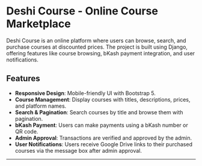# Deshi Course - Online Course Marketplace

Deshi Course is an online platform where users can browse, search, and purchase courses at discounted prices. The project is built using Django, offering features like course browsing, bKash payment integration, and user notifications.

## Features

- **Responsive Design**: Mobile-friendly UI with Bootstrap 5.
- **Course Management**: Display courses with titles, descriptions, prices, and platform names.
- **Search & Pagination**: Search courses by title and browse them with pagination.
- **bKash Payment**: Users can make payments using a bKash number or QR code.
- **Admin Approval**: Transactions are verified and approved by the admin.
- **User Notifications**: Users receive Google Drive links to their purchased courses via the message box after admin approval.

---
